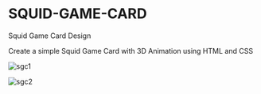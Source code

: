 # SQUID-GAME-CARD
Squid Game Card Design 

Create a simple Squid Game Card with 3D Animation using HTML and CSS


![sgc1](https://github.com/user-attachments/assets/2bde31f4-e008-46eb-a559-e8b3ce7ce472)



![sgc2](https://github.com/user-attachments/assets/d3e030bc-88db-4d8e-8d3e-bca98eebc712)

